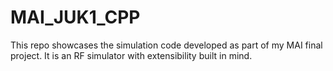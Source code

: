 # MAI_JUK1_CPP

This repo showcases the simulation code developed as part of my MAI final project. It is an RF simulator with extensibility built in mind.
